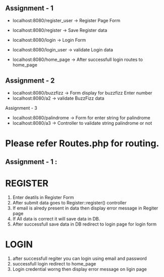## Assignment - 1

* localhost:8080/register_user -> Register Page Form
* localhost:8080/register -> Save Register data

* localhost:8080/login -> Login Form
* localhost:8080/login_user -> validate Login data

* localhost:8080/home_page -> After successfull login routes to home_page

## Assignment - 2 

* localhost:8080/buzzfizz -> Form display for buzzfizz Enter number
* localhost:8080/a2 -> validate BuzzFizz data 

Assignment - 3
* localhost:8080/palindrome -> Form for enter string for palindrome
* localhost:8080/a3 -> Controller to validate string palindrome or not  

# Please refer Routes.php for routing.


## Assignment - 1 :

# REGISTER
1. Enter deatils in Register Form 
2. After submit data goes to Register::register() controller
3. If email is alredy present in data then display error message in Regiter page
4. If All data is correct it will save data in DB.
5. After successfull save data in DB redirect to login page for login form

# LOGIN
1. after successfull regiter you can login using email and password
2. successfull login redirect to home_page
3. Login credential worng then display error message on ligin page

